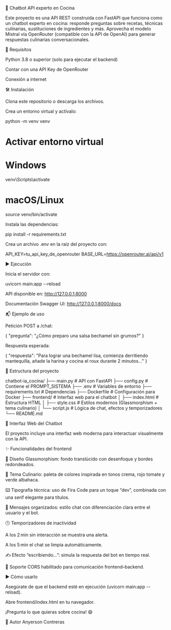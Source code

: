🍳 Chatbot API experto en Cocina

Este proyecto es una API REST construida con FastAPI que funciona como un chatbot experto en cocina: responde preguntas sobre recetas, técnicas culinarias, sustituciones de ingredientes y más. Aprovecha el modelo Mistral vía OpenRouter (compatible con la API de OpenAI) para generar respuestas culinarias conversacionales.

🚀 Requisitos

Python 3.8 o superior (solo para ejecutar el backend)

Contar con una API Key de OpenRouter

Conexión a internet

🛠 Instalación

Clona este repositorio o descarga los archivos.

Crea un entorno virtual y actívalo:

python -m venv venv

# Activar entorno virtual
# Windows
venv\Scripts\activate
# macOS/Linux
source venv/bin/activate

Instala las dependencias:

pip install -r requirements.txt

Crea un archivo .env en la raíz del proyecto con:

API_KEY=tu_api_key_de_openrouter
BASE_URL=https://openrouter.ai/api/v1

▶ Ejecución

Inicia el servidor con:

uvicorn main:app --reload

API disponible en: http://127.0.0.1:8000

Documentación Swagger UI: http://127.0.0.1:8000/docs

📬 Ejemplo de uso

Petición POST a /chat:

{
  "pregunta": "¿Cómo preparo una salsa bechamel sin grumos?"
}

Respuesta esperada:

{
  "respuesta": "Para lograr una bechamel lisa, comienza derritiendo mantequilla, añade la harina y cocina el roux durante 2 minutos..."
}

📁 Estructura del proyecto

chatbot-ia_cocina/
├── main.py           # API con FastAPI
├── config.py         # Contiene el PROMPT_SISTEMA
├── .env              # Variables de entorno
├── requirements.txt  # Dependencias
├── Dockerfile        # Configuración para Docker
├── frontend/         # Interfaz web para el chatbot
│   ├── index.html    # Estructura HTML
│   ├── style.css     # Estilos modernos (Glassmorphism + tema culinario)
│   └── script.js     # Lógica de chat, efectos y temporizadores
└── README.md

💬 Interfaz Web del Chatbot

El proyecto incluye una interfaz web moderna para interactuar visualmente con la API.

✨ Funcionalidades del frontend

💎 Diseño Glassmorphism: fondo translúcido con desenfoque y bordes redondeados.

🎨 Tema Culinario: paleta de colores inspirada en tonos crema, rojo tomate y verde albahaca.

⌨️ Tipografía técnica: uso de Fira Code para un toque “dev”, combinada con una serif elegante para títulos.

💬 Mensajes organizados: estilo chat con diferenciación clara entre el usuario y el bot.

🕒 Temporizadores de inactividad

A los 2 min sin interacción se muestra una alerta.

A los 5 min el chat se limpia automáticamente.

✍️ Efecto “escribiendo…”: simula la respuesta del bot en tiempo real.

🔄 Soporte CORS habilitado para comunicación frontend–backend.

▶ Cómo usarlo

Asegúrate de que el backend esté en ejecución (uvicorn main:app --reload).

Abre frontend/index.html en tu navegador.

¡Pregunta lo que quieras sobre cocina! 😄

👤 Autor
Anyerson Contreras